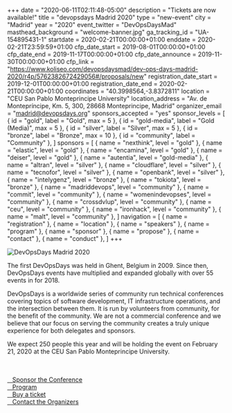 +++
date = "2020-06-11T02:11:48-05:00"
description = "Tickets are now available!"
title = "devopsdays Madrid 2020"
type = "new-event"
city = "Madrid"
year = "2020"
event_twitter = "DevOpsDaysMad"
masthead_background = "welcome-banner.jpg"
ga_tracking_id = "UA-154895431-1"
startdate = 2020-02-21T00:00:00+01:00
enddate = 2020-02-21T23:59:59+01:00
cfp_date_start = 2019-08-01T00:00:00+01:00
cfp_date_end = 2019-11-17T00:00:00+01:00
cfp_date_announce = 2019-11-30T00:00:00+01:00
cfp_link = "https://www.koliseo.com/devopsdaysmad/dev-ops-days-madrid-2020/r4p/5762382672429056#/proposals/new"
registration_date_start = 2019-12-01T00:00:00+01:00
registration_date_end = 2020-02-21T00:00:00+01:00
coordinates = "40.3998564,-3.8372811"
location = "CEU San Pablo Monteprincipe University"
location_address = "Av. de Montepríncipe, Km. 5, 300, 28668 Monteprincipe, Madrid"
organizer_email = "madrid@devopsdays.org"
sponsors_accepted = "yes"
sponsor_levels = [
    { id = "gold", label = "Gold", max = 5 },
    { id = "gold-media", label = "Gold (Media)", max = 5 },
    { id = "silver", label = "Silver", max = 5 },
    { id = "bronze", label = "Bronze", max = 10 },
    { id = "community", label = "Community" },
]
sponsors = [
    { name = "nexthink", level = "gold" },
    { name = "elastic", level = "gold" },
    { name = "encamina", level = "gold" },
    { name = "deiser", level = "gold" },
    { name = "autentia", level = "gold-media" },
    { name = "altran", level = "silver" },
    { name = "cloudflare", level = "silver" },
    { name = "tecnofor", level = "silver" },
    { name = "openbank", level = "silver" },
    { name = "intelygenz", level = "bronze" },
    { name = "tokiota", level = "bronze" },
    { name = "madriddevops", level = "community" },
    { name = "commit", level = "community" },
    { name = "womenindevopses", level = "community" },
    { name = "crossdvlup", level = "community" },
    { name = "ceu", level = "community" },
    { name = "ironhack", level = "community" },
    { name = "malt", level = "community" },
]
navigation = [
    { name = "registration" },
    { name = "location" },
    { name = "speakers" },
    { name = "program" },
    { name = "sponsor" },
    { name = "propose" },
    { name = "contact" },
    { name = "conduct" },
]
+++
<div class="row">
  <div class="col-md-4">
    <img alt="DevOpsDays Madrid 2020" src="/events/2020/madrid/logo.png" class="img-fluid">
  </div>

  <div class="col-md-7">
    <p>The first DevOpsDays was held in Ghent, Belgium in 2009. Since then, DevOpsDays events have multiplied and expanded globally with over 55 events in for 2018.</p>
    <p>DevOpsDays is a worldwide series of community run technical conferences covering topics of software development, IT infrastructure operations, and the intersection between them. It is run by volunteers from community, for the benefit of the community.
      We are not a commercial conference and we believe that our focus on serving the community creates a truly unique experience for both delegates and sponsors.
    </p>
    <p>We expect 250 people this year and will be holding the event on February 21, 2020 at the CEU San Pablo Monteprincipe University.</p>
    <br/>
    <br/>
    <div class="d-flex flex-row">
      <div class="col-md-12">
        <div class="p-2">
          <a class="btn btn-secondary btn-block" href="/events/2020/madrid/sponsor"> <i class="fa fa-money fa-lg"></i>   Sponsor the Conference</a>
        </div>
        <div class="p-2">
          <a class="btn btn-secondary btn-block" href="/events/2020/madrid/program" rel="noopener"> <i class="fa fa-file-o fa-lg"></i>   Program</a>
        </div>
        <div class="p-2">
          <a class="btn btn-secondary btn-block" href="/events/2020/madrid/registration" rel="noopener"> <i class="fa fa-ticket fa-lg"></i>   Buy a ticket</a>
        </div>
        <div class="p-2">
          <a class="btn btn-secondary btn-block" href="/events/2020/madrid/contact"> <i class="fa fa-envelope-o fa-lg"></i>   Contact the Organizers</a>
        </div>
      </div>
    </div>
  </div>
</div>
